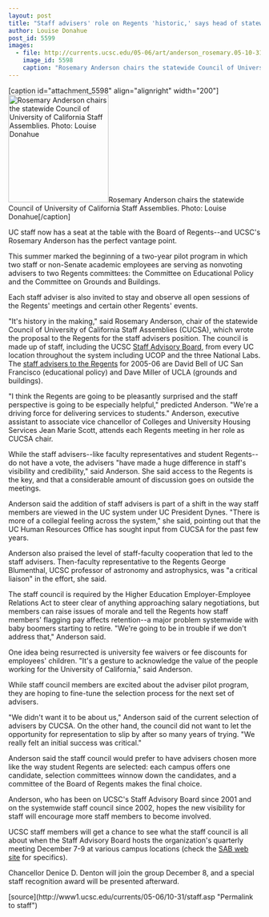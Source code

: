```yaml
---
layout: post
title: "Staff advisers' role on Regents 'historic,' says head of statewide staff group"
author: Louise Donahue 
post_id: 5599
images:
  - file: http://currents.ucsc.edu/05-06/art/anderson_rosemary.05-10-31.jpg
    image_id: 5598
    caption: "Rosemary Anderson chairs the statewide Council of University of California Staff Assemblies. Photo: Louise Donahue"
---
```


[caption id="attachment_5598" align="alignright" width="200"]<a href="http://localhost/mysite/wp-content/uploads/2005/10/anderson_rosemary.05-10-31.jpg"><img class="size-full wp-image-5598" src="http://localhost/mysite/wp-content/uploads/2005/10/anderson_rosemary.05-10-31.jpg" alt="Rosemary Anderson chairs the statewide Council of University of California Staff Assemblies. Photo: Louise Donahue" width="200" height="215" /></a>Rosemary Anderson chairs the statewide Council of University of California Staff Assemblies. Photo: Louise Donahue[/caption]
<a name="content" id="content"></a>
<p>
  UC staff now has a seat at the table with the Board of Regents--and UCSC's Rosemary Anderson has the perfect vantage point.
</p>
<p>
  This summer marked the beginning of a two-year pilot program in which two staff or non-Senate academic employees are serving as nonvoting advisers to two Regents committees: the Committee on Educational Policy and the Committee on Grounds and Buildings.
</p>
<p>
  Each staff adviser is also invited to stay and observe all open sessions of the Regents' meetings and certain other Regents' events.
</p>
<p>
  "It's history in the making," said Rosemary Anderson, chair of the statewide Council of University of California Staff Assemblies (CUCSA), which wrote the proposal to the Regents for the staff advisers position. The council is made up of staff, including the UCSC <a href="http://www2.ucsc.edu/sab/">Staff Advisory Board</a>, from every UC location throughout the system including UCOP and the three National Labs. The <a href="http://www.ucop.edu/cucsa/">staff advisers to the Regents</a> for 2005-06 are David Bell of UC San Francisco (educational policy) and Dave Miller of UCLA (grounds and buildings).
</p>
<p>
  "I think the Regents are going to be pleasantly surprised and the staff perspective is going to be especially helpful," predicted Anderson. "We're a driving force for delivering services to students." Anderson, executive assistant to associate vice chancellor of Colleges and University Housing Services Jean Marie Scott, attends each Regents meeting in her role as CUCSA chair.
</p>
<p>
  While the staff advisers--like faculty representatives and student Regents--do not have a vote, the advisers "have made a huge difference in staff's visibility and credibility," said Anderson. She said access to the Regents is the key, and that a considerable amount of discussion goes on outside the meetings.
</p>
<p>
  Anderson said the addition of staff advisers is part of a shift in the way staff members are viewed in the UC system under UC President Dynes. "There is more of a collegial feeling across the system," she said, pointing out that the UC Human Resources Office has sought input from CUCSA for the past few years.
</p>
<p>
  Anderson also praised the level of staff-faculty cooperation that led to the staff advisers. Then-faculty representative to the Regents George Blumenthal, UCSC professor of astronomy and astrophysics, was "a critical liaison" in the effort, she said.
</p>
<p>
  The staff council is required by the Higher Education Employer-Employee Relations Act to steer clear of anything approaching salary negotiations, but members can raise issues of morale and tell the Regents how staff members' flagging pay affects retention--a major problem systemwide with baby boomers starting to retire. "We're going to be in trouble if we don't address that," Anderson said.
</p>
<p>
  One idea being resurrected is university fee waivers or fee discounts for employees' children. "It's a gesture to acknowledge the value of the people working for the University of California," said Anderson.
</p>
<p>
  While staff council members are excited about the adviser pilot program, they are hoping to fine-tune the selection process for the next set of advisers.
</p>
<p>
  "We didn't want it to be about us," Anderson said of the current selection of advisers by CUCSA. On the other hand, the council did not want to let the opportunity for representation to slip by after so many years of trying. "We really felt an initial success was critical."
</p>
<p>
  Anderson said the staff council would prefer to have advisers chosen more like the way student Regents are selected: each campus offers one candidate, selection committees winnow down the candidates, and a committee of the Board of Regents makes the final choice.
</p>
<p>
  Anderson, who has been on UCSC's Staff Advisory Board since 2001 and on the systemwide staff council since 2002, hopes the new visibility for staff will encourage more staff members to become involved.
</p>
<p>
  UCSC staff members will get a chance to see what the staff council is all about when the Staff Advisory Board hosts the organization's quarterly meeting December 7-9 at various campus locations (check the <a href="http://sab.ucsc.edu/">SAB web site</a> for specifics).
</p>
<p>
  Chancellor Denice D. Denton will join the group December 8, and a special staff recognition award will be presented afterward.
</p>
<form>
  <input name="t1" size="-1" type="hidden">
</form>




</p>
[source](http://www1.ucsc.edu/currents/05-06/10-31/staff.asp "Permalink to staff")
